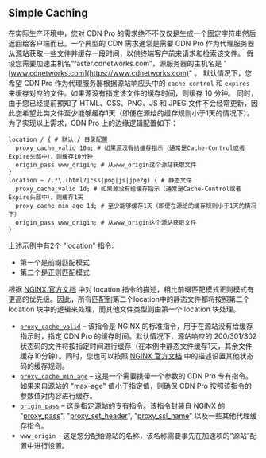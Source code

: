 ## Simple Caching

在实际生产环境中，您对 CDN Pro 的需求绝不不仅仅是生成一个固定字符串然后返回给客户端而已。一个典型的 CDN 需求通常是需要 CDN Pro 作为代理服务器从源站获取一些文件并缓存一段时间，以供终端客户前来请求和检索该文件。
假设您需要加速主机名“faster.cdnetworks.com”，源服务器的主机名是 "[www.cdnetworks.com](https://www.cdnetworks.com)" 。
默认情况下，您希望 CDN Pro 作为代理服务器根据源站响应头中的 `cache-control` 和 `expires` 来缓存对应的文件。如果源没有指定该文件的缓存时间，则缓存 10 分钟。
同时，由于您已经提前预知了 HTML、CSS、PNG、JS 和 JPEG 文件不会经常更新，因此您希望此类文件至少能够缓存1天（即便在源给的缓存规则小于1天的情况下）。
为了实现以上需求，CDN Pro 上的边缘逻辑配置如下：
```nginx
location / { # 默认 / 目录配置
  proxy_cache_valid 10m; # 如果源没有给缓存指示（通常是Cache-Control或者Expire头部中），则缓存10分钟
  origin_pass www_origin; # 从www_origin这个源站获取文件
}
location ~ /.*\.(html?|css|png|js|jpe?g) { # 静态文件
  proxy_cache_valid 1d; # 如果源没有给缓存指示（通常是Cache-Control或者Expire头部中），则缓存1天
  proxy_cache_min_age 1d; # 至少能够缓存1天（即便在源给的缓存规则小于1天的情况下）
  origin_pass www_origin; # 从www_origin这个源站获取文件
}
```
上述示例中有2个 "[location](http://nginx.org/en/docs/http/ngx_http_core_module.html#location)" 指令:

*   第一个是前缀匹配模式
*   第二个是正则匹配模式

根据 [NGINX 官方文档](http://nginx.org/en/docs/http/ngx_http_core_module.html#location) 中对 location 指令的描述，相比前缀匹配模式正则模式有更高的优先级。因此，所有匹配到第二个location中的静态文件都将按照第二个 location 块中的逻辑来处理，而其他文件类型则由第一个 location 块处理。
*   [`proxy_cache_valid`](</docs/edge-logic/supported-directives.md#proxy_cache_valid>) – 该指令是 NGINX 的标准指令，用于在源站没有给缓存指示时，指定 CDN Pro 的缓存时间。默认情况下，源站响应的 200/301/302 状态码的文件将按指定时间进行缓存（在本例中静态文件缓存1天，其余文件缓存10分钟）。同时，您也可以按照 [NGINX 官方文档](http://nginx.org/en/docs/http/ngx_http_proxy_module.html#proxy_cache_valid) 中的描述设置其他状态码的缓存规则。
*   [`proxy_cache_min_age`](</docs/edge-logic/supported-directives.md#proxy_cache_min_age>)  – 这是一个需要携带一个参数的 CDN Pro 专有指令。如果来自源站的 "max-age" 值小于指定值，则确保 CDN Pro 按照该指令的参数值对内容进行缓存。
*   [`origin_pass`](</docs/edge-logic/supported-directives.md#origin_pass>) – 这是指定源站的专有指令。该指令封装自 NGINX 的 "[proxy_pass](http://nginx.org/en/docs/http/ngx_http_proxy_module.html#proxy_pass)", "[proxy_set_header](http://nginx.org/en/docs/http/ngx_http_proxy_module.html#proxy_set_header)", "[proxy_ssl_name](http://nginx.org/en/docs/http/ngx_http_proxy_module.html#proxy_ssl_name)" 以及一些其他代理缓存指令。
*   `www_origin` – 这是您分配给源站的名称，该名称需要事先在加速项的“源站”配置中进行设置。
